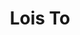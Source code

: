 ---
title: Lois To
redirect_to: https://ticketflap.queue-it.net/error?er=4&c=ticketflap&e=laufeysymphonymanila&q=3622e6ed-b585-4ef1-906a-dadd8ffae674&t=https%3A%2F%2Fwww.tickelo.com%2Flaufey-nightatthesymphony-manila%2F&cid=en-GB
redirect_from: 
  - /Yey
  - /yey
---